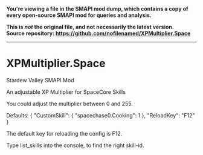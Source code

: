 **You're viewing a file in the SMAPI mod dump, which contains a copy of every open-source SMAPI mod
for queries and analysis.**

**This is _not_ the original file, and not necessarily the latest version.**  
**Source repository: https://github.com/nofilenamed/XPMultiplier.Space**

----

# XPMultiplier.Space
Stardew Valley SMAPI Mod

An adjustable XP Multiplier for SpaceCore Skills

You could adjust the multiplier between 0 and 255.

Defaults:
{
  "CustomSkill": {
    "spacechase0.Cooking": 1
  },
  "ReloadKey": "F12"
}

The default key for reloading the config is F12.

Type list_skills into the console, to find the right skill-id.